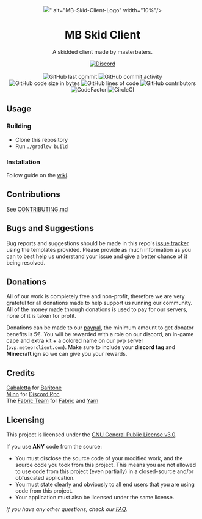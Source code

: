 
<p align="center">
<img src="https://user-images.githubusercontent.com/97409383/153126065-a3cd8db8-5a07-4c52-8964-bd40802e9700.png"charset="utf-8"></script>" alt="MB-Skid-Client-Logo" width="10%"/>
</p>

<h1 align="center">MB Skid Client</h1>

<p align="center">A skidded client made by masterbaters.</p>

<div align="center">
    <a href="https://discord.gg/bBGQZvd"><img src="https://img.shields.io/discord/689197705683140636?logo=discord" alt="Discord"/></a>
    <br><br>
    <img src="https://img.shields.io/github/last-commit/MeteorDevelopment/meteor-client" alt="GitHub last commit"/>
    <img src="https://img.shields.io/github/commit-activity/w/MeteorDevelopment/meteor-client" alt="GitHub commit activity"/>
    <br>
    <img src="https://img.shields.io/github/languages/code-size/MeteorDevelopment/meteor-client" alt="GitHub code size in bytes"/>
    <img src="https://tokei.rs/b1/github/MeteorDevelopment/meteor-client" alt="GitHub lines of code"/>
    <img src="https://img.shields.io/github/contributors/MeteorDevelopment/meteor-client" alt="GitHub contributors"/>
    <br>
    <img src="https://www.codefactor.io/repository/github/meteordevelopment/meteor-client/badge" alt="CodeFactor"/>
    <img src="https://circleci.com/gh/MeteorDevelopment/meteor-client/tree/master.svg?style=shield" alt="CircleCI"/>
</div>

## Usage

### Building
- Clone this repository
- Run `./gradlew build`

### Installation
Follow guide on the [wiki](https://github.com/MeteorDevelopment/meteor-client/wiki/Installation).

## Contributions
See [CONTRIBUTING.md](https://github.com/MeteorDevelopment/meteor-client/blob/master/CONTRIBUTING.md)

## Bugs and Suggestions
Bug reports and suggestions should be made in this repo's [issue tracker](https://github.com/MeteorDevelopment/meteor-client/issues) using the templates provided. Please provide as much information as you can to best help us understand your issue and give a better chance of it being resolved.

## Donations
All of our work is completely free and non-profit, therefore we are very grateful for all donations made to help support us running our community. All of the money made through donations is used to pay for our servers, none of it is taken for profit.

Donations can be made to our [paypal](https://meteorclient.com/donations), the minimum amount to get donator benefits is 5€.
You will be rewarded with a role on our discord, an in-game cape and extra kit + a colored name on our pvp server (`pvp.meteorclient.com`).
Make sure to include your **discord tag** and **Minecraft ign** so we can give you your rewards.

## Credits
[Cabaletta](https://github.com/cabaletta) for [Baritone](https://github.com/cabaletta/baritone)  
[Minn](https://github.com/MinnDevelopment) for [Discord Rpc](https://github.com/MinnDevelopment/java-discord-rpc)  
The [Fabric Team](https://github.com/FabricMC) for [Fabric](https://github.com/FabricMC/fabric-loader) and [Yarn](https://github.com/FabricMC/yarn)

## Licensing
This project is licensed under the [GNU General Public License v3.0](https://www.gnu.org/licenses/gpl-3.0.en.html). 

If you use **ANY** code from the source:
- You must disclose the source code of your modified work, and the source code you took from this project. This means you are not allowed to use code from this project (even partially) in a closed-source and/or obfuscated application.
- You must state clearly and obviously to all end users that you are using code from this project.
- Your application must also be licensed under the same license.


*If you have any other questions, check our [FAQ](https://github.com/MeteorDevelopment/meteor-client/wiki).*

